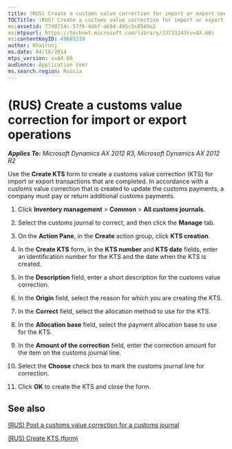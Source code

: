 ```yaml
---
title: (RUS) Create a customs value correction for import or export operations
TOCTitle: (RUS) Create a customs value correction for import or export operations
ms:assetid: 77d0714c-57f6-446f-a694-495c5c8569a2
ms:mtpsurl: https://technet.microsoft.com/library/JJ733243(v=AX.60)
ms:contentKeyID: 49685210
author: Khairunj
ms.date: 04/18/2014
mtps_version: v=AX.60
audience: Application User
ms.search.region: Russia
---
```


# (RUS) Create a customs value correction for import or export operations 


_**Applies To:** Microsoft Dynamics AX 2012 R3, Microsoft Dynamics AX 2012 R2_

Use the **Create KTS** form to create a customs value correction (KTS) for import or export transactions that are completed. In accordance with a customs value correction that is created to update the customs payments, a company must pay or return additional customs payments.

1.  Click **Inventory management** \> **Common** \> **All customs journals**.

2.  Select the customs journal to correct, and then click the **Manage** tab.

3.  On the **Action Pane**, in the **Create** action group, click **KTS creation**.

4.  In the **Create KTS** form, in the **KTS number** and **KTS date** fields, enter an identification number for the KTS and the date when the KTS is created.

5.  In the **Description** field, enter a short description for the customs value correction.

6.  In the **Origin** field, select the reason for which you are creating the KTS.

7.  In the **Correct** field, select the allocation method to use for the KTS.

8.  In the **Allocation base** field, select the payment allocation base to use for the KTS.

9.  In the **Amount of the correction** field, enter the correction amount for the item on the customs journal line.

10. Select the **Choose** check box to mark the customs journal line for correction.

11. Click **OK** to create the KTS and close the form.

## See also

[(RUS) Post a customs value correction for a customs journal](rus-post-a-customs-value-correction-for-a-customs-journal.md)

[(RUS) Create KTS (form)](https://technet.microsoft.com/library/jj733285\(v=ax.60\))

  


